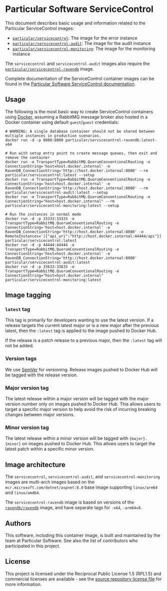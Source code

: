 # Particular Software ServiceControl

This document describes basic usage and information related to the Particular ServiceControl images:

* [`particular/servicecontrol`](https://hub.docker.com/r/particular/servicecontrol): The image for the error instance
* [`particular/servicecontrol-audit`](https://hub.docker.com/r/particular/servicecontrol-audit): The image for the audit instance
* [`particular/servicecontrol-monitoring`](https://hub.docker.com/r/particular/servicecontrol-monitoring): The image for the monitoring instance

The `servicecontrol` and `servicecontrol-audit` images also require the [`particular/servicecontrol-ravendb`](https://hub.docker.com/r/particular/servicecontrol-ravendb) image.

Complete documentation of the ServiceControl container images can be found in the [Particular Software ServiceControl documentation](https://docs.particular.net/servicecontrol).

## Usage

The following is the most basic way to create ServiceControl containers using [Docker](https://www.docker.com/), assuming a RabbitMQ message broker also hosted in a Docker container using default `guest`/`guest` credentials:

```shell
# WARNING: A single database container should not be shared between multiple instances in production scenarios.
docker run -d -p 8080:8080 particular/servicecontrol-ravendb:latest-x64

# Run with setup entry point to create message queues, then exit and remove the container
docker run -e TransportType=RabbitMQ.QuorumConventionalRouting -e ConnectionString='host=host.docker.internal' -e RavenDB_ConnectionString='http://host.docker.internal:8080' --rm particular/servicecontrol:latest --setup
docker run -e TransportType=RabbitMQ.QuorumConventionalRouting -e ConnectionString='host=host.docker.internal' -e RavenDB_ConnectionString='http://host.docker.internal:8080' --rm particular/servicecontrol-audit:latest --setup
docker run -e TransportType=RabbitMQ.QuorumConventionalRouting -e ConnectionString="host=host.docker.internal" --rm particular/servicecontrol-monitoring:latest --setup

# Run the instances in normal mode
docker run -d -p 33333:33333 -e TransportType=RabbitMQ.QuorumConventionalRouting -e ConnectionString='host=host.docker.internal' -e RavenDB_ConnectionString='http://host.docker.internal:8080' -e RemoteInstances='[{"api_uri":"http://host.docker.internal:44444/api"}]' particular/servicecontrol:latest
docker run -d -p 44444:44444 -e TransportType=RabbitMQ.QuorumConventionalRouting -e ConnectionString='host=host.docker.internal' -e RavenDB_ConnectionString='http://host.docker.internal:8080' particular/servicecontrol-audit:latest
docker run -d -p 33633:33633 -e TransportType=RabbitMQ.QuorumConventionalRouting -e ConnectionString="host=host.docker.internal" particular/servicecontrol-monitoring:latest
```

## Image tagging

### `latest` tag

This tag is primarily for developers wanting to use the latest version. If a release targets the current latest major or is a new major after the previous latest, then the `:latest` tag is applied to the image pushed to Docker Hub.

If the release is a patch release to a previous major, then the `:latest` tag will not be added.

### Version tags

We use [SemVer](http://semver.org/) for versioning. Release images pushed to Docker Hub will be tagged with the release version.

### Major version tag

The latest release within a major version will be tagged with the major version number only on images pushed to Docker Hub. This allows users to target a specific major version to help avoid the risk of incurring breaking changes between major versions.

### Minor version tag

The latest release within a minor version will be tagged with `{major}.{minor}` on images pushed to Docker Hub. This allows users to target the latest patch within a specific minor version.

## Image architecture

The `servicecontrol`, `servicecontrol-audit`, and `servicecontrol-monitoring` images are multi-arch images based on the `mcr.microsoft.com/dotnet/aspnet:8.0` base image supporting `linux/arm64` and `linux/amd64`.

The `servicecontrol-ravendb` image is based on versions of the [`ravendb/ravendb`](https://hub.docker.com/r/ravendb/ravendb) image, and have separate tags for `-x64`, `-arm64v8`.

## Authors

This software, including this container image, is built and maintained by the team at Particular Software. See also the list of contributors who participated in this project.

## License

This project is licensed under the Reciprocal Public License 1.5 (RPL1.5) and commercial licenses are available - see the [source repository license file](https://github.com/Particular/ServiceControl/blob/master/LICENSE.md) for more information.